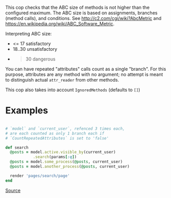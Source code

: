 
This cop checks that the ABC size of methods is not higher than the
configured maximum. The ABC size is based on assignments, branches
(method calls), and conditions. See http://c2.com/cgi/wiki?AbcMetric
and https://en.wikipedia.org/wiki/ABC_Software_Metric.

Interpreting ABC size:

* <= 17 satisfactory
* 18..30 unsatisfactory
* > 30 dangerous

You can have repeated "attributes" calls count as a single "branch".
For this purpose, attributes are any method with no argument; no attempt
is meant to distinguish actual `attr_reader` from other methods.

This cop also takes into account `IgnoredMethods` (defaults to `[]`)

# Examples

```ruby

# `model` and `current_user`, refenced 3 times each,
# are each counted as only 1 branch each if
# `CountRepeatedAttributes` is set to 'false'

def search
  @posts = model.active.visible_by(current_user)
            .search(params[:q])
  @posts = model.some_process(@posts, current_user)
  @posts = model.another_process(@posts, current_user)

  render 'pages/search/page'
end
```

[Source](http://www.rubydoc.info/gems/rubocop/RuboCop/Cop/Metrics/AbcSize)